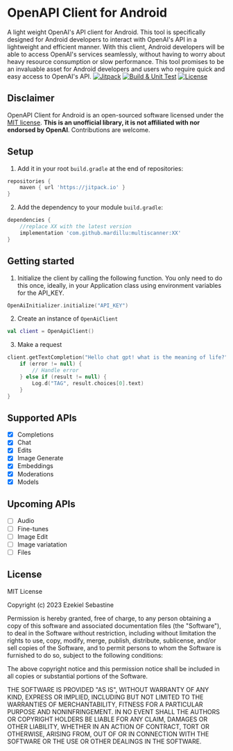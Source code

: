 # OpenAPI Client for Android
A light weight OpenAI's API client for Android. This tool is specifically designed for Android developers to interact with OpenAI's API in a lightweight and efficient manner. With this client, Android developers will be able to access OpenAI's services seamlessly, without having to worry about heavy resource consumption or slow performance. This tool promises to be an invaluable asset for Android developers and users who require quick and easy access to OpenAI's API.
[![Jitpack](https://jitpack.io/v/mardillu/OpenAI-Client-Android.svg)](https://jitpack.io/#mardillu/OpenAI-Client-Android)
[![Build & Unit Test](https://github.com/mardillu/OpenAI-Client-Android/actions/workflows/build.yml/badge.svg)](https://github.com/mardillu/OpenAI-Client-Android/actions/workflows/build.yml)
[![License](https://img.shields.io/github/license/Aallam/openai-kotlin?color=yellow)](LICENSE.md)


## Disclaimer
OpenAPI Client for Android is an open-sourced software licensed under the  [MIT license](https://github.com/mardillu/OpenAI-Client-Android/blob/master/LICENSE).  **This is an unofficial library, it is not affiliated with nor endorsed by OpenAI**. Contributions are welcome.

## Setup
1. Add it in your root `build.gradle` at the end of repositories:
~~~groovy
repositories {
    maven { url 'https://jitpack.io' }
}
~~~
2. Add the dependency to your module `build.gradle`:
~~~groovy
dependencies {
    //replace XX with the latest version
    implementation 'com.github.mardillu:multiscanner:XX'
}
~~~

## Getting started
1. Initialize the client by calling the following function. You only need to do this once, ideally, in your Application class using environment variables for the API_KEY.
~~~kotlin
OpenAiInitializer.initialize("API_KEY")
~~~
2. Create an instance of `OpenAiClient`
```kotlin
val client = OpenApiClient()
```
3. Make a request
```kotlin
client.getTextCompletion("Hello chat gpt! what is the meaning of life?") { result, error ->
    if (error != null) {
        // Handle error
    } else if (result != null) {
        Log.d("TAG", result.choices[0].text)
    }
}
```
## Supported APIs
- [x] Completions
- [x] Chat
- [x] Edits
- [x] Image Generate
- [x] Embeddings
- [x] Moderations
- [x] Models

## Upcoming APIs
- [ ] Audio
- [ ] Fine-tunes
- [ ] Image Edit
- [ ] Image variatation
- [ ] Files

## License
MIT License

Copyright (c) 2023 Ezekiel Sebastine

Permission is hereby granted, free of charge, to any person obtaining a copy
of this software and associated documentation files (the "Software"), to deal
in the Software without restriction, including without limitation the rights
to use, copy, modify, merge, publish, distribute, sublicense, and/or sell
copies of the Software, and to permit persons to whom the Software is
furnished to do so, subject to the following conditions:

The above copyright notice and this permission notice shall be included in all
copies or substantial portions of the Software.

THE SOFTWARE IS PROVIDED "AS IS", WITHOUT WARRANTY OF ANY KIND, EXPRESS OR
IMPLIED, INCLUDING BUT NOT LIMITED TO THE WARRANTIES OF MERCHANTABILITY,
FITNESS FOR A PARTICULAR PURPOSE AND NONINFRINGEMENT. IN NO EVENT SHALL THE
AUTHORS OR COPYRIGHT HOLDERS BE LIABLE FOR ANY CLAIM, DAMAGES OR OTHER
LIABILITY, WHETHER IN AN ACTION OF CONTRACT, TORT OR OTHERWISE, ARISING FROM,
OUT OF OR IN CONNECTION WITH THE SOFTWARE OR THE USE OR OTHER DEALINGS IN THE
SOFTWARE.